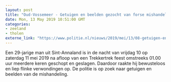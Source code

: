 ```yaml
---
layout: post
title: "Oud-Vossemeer - Getuigen en beelden gezocht van forse mishandeling na Trekkertrek"
date: Mon, 13 May 2019 10:51:00 GMT
categories: 
- zeeland 
- tholen 
externe_link: "https://www.politie.nl/nieuws/2019/mei/13/08-getuigen-en-beelden-gezocht-van-forse-mishandeling-na-trekkertrek.html"
---
```


Een 29-jarige man uit Sint-Annaland is in de nacht van vrijdag 10 op zaterdag 11 mei 2019 na afloop van een Trekkertrek feest omstreeks 01.00 uur meerdere keren geschopt en geslagen. Daardoor raakte hij bewusteloos en liep flinke verwondingen op. De politie is op zoek naar getuigen en beelden van de mishandeling.
